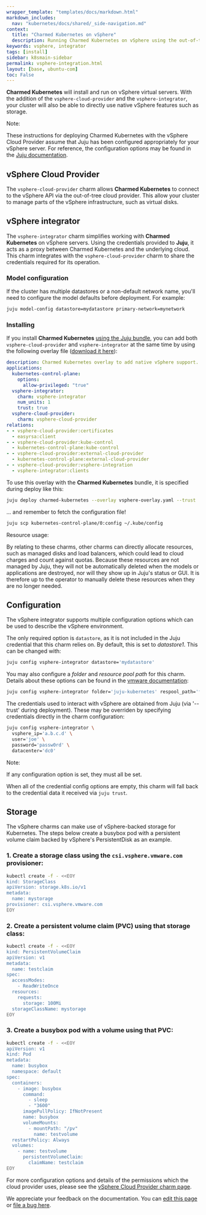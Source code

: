 ```yaml
---
wrapper_template: "templates/docs/markdown.html"
markdown_includes:
  nav: "kubernetes/docs/shared/_side-navigation.md"
context:
  title: "Charmed Kubernetes on vSphere"
  description: Running Charmed Kubernetes on vSphere using the out-of-tree provider.
keywords: vsphere, integrator
tags: [install]
sidebar: k8smain-sidebar
permalink: vsphere-integration.html
layout: [base, ubuntu-com]
toc: False
---
```


**Charmed Kubernetes** will install and run on vSphere virtual servers.
With the  addition of the `vsphere-cloud-provider` and the `vsphere-integrator`, your cluster will also be able
to directly use native vSphere features such as storage.

<div class="p-notification--information is-inline">
  <div class="p-notification__content">
    <span class="p-notification__title">Note:</span>
    <p class="p-notification__message">These instructions for deploying Charmed Kubernetes with the vSphere Cloud Provider assume that Juju has been configured appropriately for your vSphere server. For reference, the configuration options may be found in the <a href="https://juju.is/docs/olm/vmware-vsphere" >Juju documentation</a>.</p>
  </div>
</div>

## vSphere Cloud Provider

The `vsphere-cloud-provider` charm allows **Charmed Kubernetes** to connect to the vSphere API 
via the out-of-tree cloud provider. This allow your cluster to manage parts of the vSphere infrastructure, 
such as virtual disks.

## vSphere integrator

The `vsphere-integrator` charm simplifies working with **Charmed Kubernetes** on
vSphere servers. Using the credentials provided to **Juju**, it acts as a proxy between
Charmed Kubernetes and the underlying cloud. This charm integrates with the `vsphere-cloud-provider` 
charm to share the credentials required for its operation.

### Model configuration

If the cluster has multiple datastores or a non-default network name, you'll need to configure the model defaults before deployment. For example:

```bash
juju model-config datastore=mydatastore primary-network=mynetwork
```

### Installing

If you install **Charmed Kubernetes** [using the Juju bundle][install],
you can add both `vsphere-cloud-provider` and `vsphere-integrator` at the same time by using the following
overlay file ([download it here][asset-vsphere-overlay]):

```yaml
description: Charmed Kubernetes overlay to add native vSphere support.
applications:
  kubernetes-control-plane:
    options:
      allow-privileged: "true"
  vsphere-integrator:
    charm: vsphere-integrator
    num_units: 1
    trust: true
  vsphere-cloud-provider:
    charm: vsphere-cloud-provider
relations:
- - vsphere-cloud-provider:certificates
  - easyrsa:client
- - vsphere-cloud-provider:kube-control
  - kubernetes-control-plane:kube-control
- - vsphere-cloud-provider:external-cloud-provider
  - kubernetes-control-plane:external-cloud-provider
- - vsphere-cloud-provider:vsphere-integration
  - vsphere-integrator:clients
```

To use this overlay with the **Charmed Kubernetes** bundle, it is specified
during deploy like this:

```bash
juju deploy charmed-kubernetes --overlay vsphere-overlay.yaml --trust
```

... and remember to fetch the configuration file!

```bash
juju scp kubernetes-control-plane/0:config ~/.kube/config
```

<div class="p-notification--caution is-inline">
  <div class="p-notification__content">
    <span class="p-notification__title">Resource usage:</span>
    <p class="p-notification__message">By relating to these charms, other charms can directly allocate resources, such as managed disks and load balancers, which could lead to cloud charges and
    count against quotas. Because these resources are not managed by Juju, they
    will not be automatically deleted when the models or applications are
    destroyed, nor will they show up in Juju's status or GUI. It is therefore up
    to the operator to manually delete these resources when they are no longer
    needed.</p>
  </div>
</div>

## Configuration

The vSphere integrator supports multiple configuration options which can be
used to describe the vSphere environment.

The only required option is `datastore`, as it is not included in the Juju
credential that this charm relies on. By default, this is set to *datastore1*.
This can be changed with:

```bash
juju config vsphere-integrator datastore='mydatastore'
```

You may also configure a *folder* and *resource pool path* for this charm.
Details about these options can be found in the [vmware documentation][]:

```bash
juju config vsphere-integrator folder='juju-kubernetes' respool_path='foo'
```

The credentials used to interact with vSphere are obtained from Juju 
(via '--trust' during deployment). These may be overriden by specifying 
credentials directly in the charm configuration:

```bash
juju config vsphere-integrator \
  vsphere_ip='a.b.c.d' \
  user='joe' \
  password='passw0rd' \
  datacenter='dc0'
```

<div class="p-notification--information is-inline">
  <div class="p-notification__content">
    <span class="p-notification__title">Note:</span>
    <p class="p-notification__message">If any configuration option is set, they must all be set.</p>
  </div>
</div>

When all of the credential config options are empty, this charm will fall
back to the credential data it received via `juju trust`.

## Storage

The vSphere charms can make use of vSphere-backed storage for Kubernetes.
The steps below create a busybox pod with a persistent volume claim backed by
vSphere's PersistentDisk as an example.


### 1. Create a storage class using the `csi.vsphere.vmware.com` provisioner:

```bash
kubectl create -f - <<EOY
kind: StorageClass
apiVersion: storage.k8s.io/v1
metadata:
  name: mystorage
provisioner: csi.vsphere.vmware.com
EOY
```

### 2. Create a persistent volume claim (PVC) using that storage class:

```bash
kubectl create -f - <<EOY
kind: PersistentVolumeClaim
apiVersion: v1
metadata:
  name: testclaim
spec:
  accessModes:
    - ReadWriteOnce
  resources:
    requests:
      storage: 100Mi
  storageClassName: mystorage
EOY
```

### 3. Create a busybox pod with a volume using that PVC:

```bash
kubectl create -f - <<EOY
apiVersion: v1
kind: Pod
metadata:
  name: busybox
  namespace: default
spec:
  containers:
    - image: busybox
      command:
        - sleep
        - "3600"
      imagePullPolicy: IfNotPresent
      name: busybox
      volumeMounts:
        - mountPath: "/pv"
          name: testvolume
  restartPolicy: Always
  volumes:
    - name: testvolume
      persistentVolumeClaim:
        claimName: testclaim
EOY
```

For more configuration options and details of the permissions which the cloud provider uses,
please see the [vSphere Cloud Provider charm page][vsphere-cloud-provider].

<!-- LINKS -->

[asset-vsphere-overlay]: https://raw.githubusercontent.com/charmed-kubernetes/bundle/main/overlays/vsphere-overlay.yaml

[storage]: /kubernetes/docs/storage
[vsphere-cloud-provider]: https://charmhub.io/vsphere-cloud-provider/docs
[vsphere-juju]: https://juju.is/docs/olm/vmware-vsphere
[install]: /kubernetes/docs/install-manual
[vmware documentation]: https://vmware.github.io/vsphere-storage-for-kubernetes/documentation/existing.html

<!-- FEEDBACK -->
<div class="p-notification--information">
  <div class="p-notification__content">
    <p class="p-notification__message">We appreciate your feedback on the documentation. You can
    <a href="https://github.com/charmed-kubernetes/kubernetes-docs/edit/main/pages/k8s/vsphere-integration.md" >edit this page</a>
    or
    <a href="https://github.com/charmed-kubernetes/kubernetes-docs/issues/new" >file a bug here</a>.</p>
  </div>
</div>
